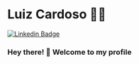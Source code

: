 <!--
### Hi there 👋
**lcrdz/lcrdz** is a ✨ _special_ ✨ repository because its `README.md` (this file) appears on your GitHub profile.

Here are some ideas to get you started:

- 🔭 I’m currently working on ...
- 🌱 I’m currently learning ...
- 👯 I’m looking to collaborate on ...
- 🤔 I’m looking for help with ...
- 💬 Ask me about ...
- 📫 How to reach me: ...
- 😄 Pronouns: ...
- ⚡ Fun fact: ...
-->

# Luiz Cardoso :man_technologist:

[![Linkedin Badge](https://img.shields.io/badge/-LinkedIn-blue?style=flat-square&logo=LinkedIn&logoColor=white&link=https://www.linkedin.com/in/lccardoso/)](https://www.linkedin.com/in/lccardoso/)

### Hey there! 👋 Welcome to my profile 
